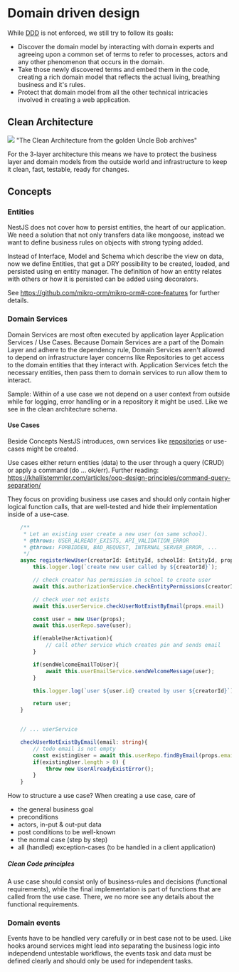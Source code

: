 # Domain driven design

While [DDD](https://khalilstemmler.com/articles/domain-driven-design-intro/) is not enforced, we still try to follow its goals:

- Discover the domain model by interacting with domain experts and agreeing upon a common set of terms to refer to processes, actors and any other phenomenon that occurs in the domain.
- Take those newly discovered terms and embed them in the code, creating a rich domain model that reflects the actual living, breathing business and it's rules.
- Protect that domain model from all the other technical intricacies involved in creating a web application.

## Clean Architecture

![](https://khalilstemmler.com/img/blog/ddd-intro/clean.jpg) "The Clean Architecture from the golden Uncle Bob archives"

For the 3-layer architecture this means we have to protect the business layer and domain models from the outside world and infrastructure to keep it clean, fast, testable, ready for changes.

## Concepts

### Entities

NestJS does not cover how to persist entities, the heart of our application. We need a solution that not only transfers data like mongoose, instead we want to define business rules on objects with strong typing added.

Instead of Interface, Model and Schema which describe the view on data, now we define Entities, that get a DRY possibility to be created, loaded, and persisted using en entity manager. The definition of how an entity relates with others or how it is persisted can be added using decorators.

See https://github.com/mikro-orm/mikro-orm#-core-features for further details.

### Domain Services

Domain Services are most often executed by application layer Application Services / Use Cases. Because Domain Services are a part of the Domain Layer and adhere to the dependency rule, Domain Services aren't allowed to depend on infrastructure layer concerns like Repositories to get access to the domain entities that they interact with. Application Services fetch the necessary entities, then pass them to domain services to run allow them to interact.

Sample: Within of a use case we not depend on a user context from outside while for logging, error handling or in a repository it might be used. Like we see in the clean architecture schema.

#### Use Cases

Beside Concepts NestJS introduces, own services like [repositories](https://khalilstemmler.com/articles/domain-driven-design-intro/#Repository) or use-cases might be created.

Use cases either return entities (data) to the user through a query (CRUD) or apply a command (do ... ok/err).
Further reading: https://khalilstemmler.com/articles/oop-design-principles/command-query-separation/

They focus on providing business use cases and should only contain higher logical function calls, that are well-tested and hide their implementation inside of a use-case.

```TypeScript
    /**
     * Let an existing user create a new user (on same school).
     * @throws: USER_ALREADY_EXISTS, API_VALIDATION_ERROR
     * @throws: FORBIDDEN, BAD_REQUEST, INTERNAL_SERVER_ERROR, ...
     */
	async registerNewUser(creatorId: EntityId, schoolId: EntityId, props: INewUserProps): Promise<User> {
		this.logger.log(`create new user called by ${creatorId}`);

        // check creator has permission in school to create user
		await this.authorizationService.checkEntityPermissions(creatorId, School, schoolId, ['USER_CREATE']);

        // check user not exists
        await this.userService.checkUserNotExistByEmail(props.email)

		const user = new User(props);
		await this.userRepo.save(user);

        if(enableUserActivation){
            // call other service which creates pin and sends email
        }

        if(sendWelcomeEmailToUser){
            await this.userEmailService.sendWelcomeMessage(user);
        }

		this.logger.log(`user ${user.id} created by user ${creatorId}`);

		return user;
	}


    // ... userService

    checkUserNotExistByEmail(email: string){
        // todo email is not empty
        const existingUser = await this.userRepo.findByEmail(props.email);
        if(existingUser.length > 0) {
            throw new UserAlreadyExistError();
        }
    }
```

How to structure a use case? When creating a use case, care of

- the general business goal
- preconditions
- actors, in-put & out-put data
- post conditions to be well-known
- the normal case (step by step)
- all (handled) exception-cases (to be handled in a client application)

##### Clean Code principles

A use case should consist only of business-rules and decisions (functional requirements), while the final implementation is part of functions that are called from the use case. There, we no more see any details about the functional requirements.

### Domain events

Events have to be handled very carefully or in best case not to be used. Like hooks around services might lead into separating the business logic into independend untestable workflows, the events task and data must be defined clearly and should only be used for independent tasks.
